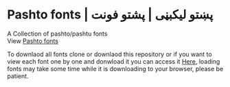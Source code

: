 # Pashto fonts | پښتو لیکبڼی | پشتو فونت
A Collection of pashto/pashtu fonts </br>
View <a href="https://omar-amar.github.io/pashto_fonts/" target="_blank">Pashto fonts</a></br>

To downlaod all fonts clone or downlaod this repository or if you want to view each font one by one and donwload it you can access it <a href="https://zahidaz.github.io/pashto_fonts/" target="_blank">Here</a>, loading fonts may take some time while it is downloading to your browser, please be patient.
